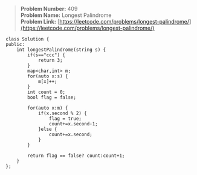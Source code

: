 > **Problem Number:** 409 <br>
> **Problem Name:** Longest Palindrome <br>
> **Problem Link:** [https://leetcode.com/problems/longest-palindrome/](https://leetcode.com/problems/longest-palindrome/) <br>

    class Solution {
    public:
        int longestPalindrome(string s) {
            if(s=="ccc") {
                return 3;
            }
            map<char,int> m;
            for(auto x:s) {
                m[x]++;
            }
            int count = 0;
            bool flag = false;

            for(auto x:m) {
                if(x.second % 2) {
                    flag = true;
                    count+=x.second-1;
                }else {
                    count+=x.second;
                }
            }

            return flag == false? count:count+1;
        }
    };